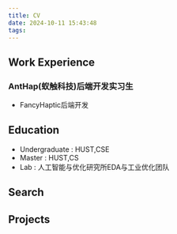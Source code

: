```yaml
---
title: CV
date: 2024-10-11 15:43:48
tags:
---
```


## Work Experience
### AntHap(蚁触科技)后端开发实习生
- FancyHaptic后端开发

## Education
- Undergraduate : HUST,CSE
- Master : HUST,CS
- Lab : 人工智能与优化研究所EDA与工业优化团队

## Search

## Projects